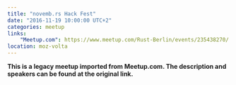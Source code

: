 ```yaml
---
title: "novemb.rs Hack Fest"
date: "2016-11-19 10:00:00 UTC+2"
categories: meetup 
links:
    "Meetup.com": https://www.meetup.com/Rust-Berlin/events/235438270/
location: moz-volta
---
```


<strong>This is a legacy meetup imported from Meetup.com. The description and speakers can be found at the original link.</strong>